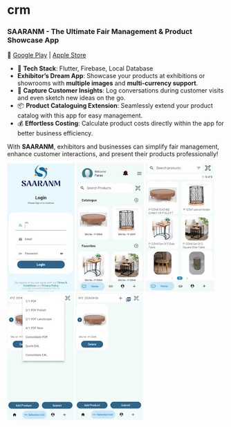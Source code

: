 # crm

### **SAARANM - The Ultimate Fair Management & Product Showcase App**  
📲 [Google Play](https://play.google.com/store/apps/details?id=com.diracerp.crm) | [Apple Store](https://apps.apple.com/us/app/saaranm/id6446082998)  

- 🔧 **Tech Stack**: Flutter, Firebase, Local Database  
- **Exhibitor’s Dream App**: Showcase your products at exhibitions or showrooms with **multiple images** and **multi-currency support**.  
- 📝 **Capture Customer Insights**: Log conversations during customer visits and even sketch new ideas on the go.  
- 📦 **Product Cataloguing Extension**: Seamlessly extend your product catalog with this app for easy management.  
- 💰 **Effortless Costing**: Calculate product costs directly within the app for better business efficiency.  

With **SAARANM**, exhibitors and businesses can simplify fair management, enhance customer interactions, and present their products professionally!

![Profile Banner](11.jpg)
![Profile Banner](22.jpg)
![Profile Banner](33.jpg)
![Profile Banner](44.jpg)
![Profile Banner](55.jpg)
